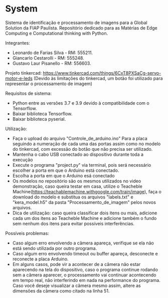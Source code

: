 # System
Sistema de identificação e processamento de imagens para a Global Solution da FIAP Paulista.
Repositório dedicado para as Matérias de Edge Computing e Computational thinking with Python.

Integrantes:
- Leonardo de Farias Silva - RM: 555211.
- Giancarlo Cestarolli - RM: 555248.
- Gustavo Laur Pisanello - RM: 556603.

Projeto tinkercad: https://www.tinkercad.com/things/6CxT8PXSaCg-servo-motor-e-leds 
(Devido às limitações do tinkercad, um botão foi utilizado para representar o processamento de imagem)

Requisitos de sistema:
- Python entre as versões 3.7 e 3.9 devido à compatibilidade com o Tensorflow.
- Baixar biblioteca Tensorflow.
- Baixar biblioteca pyserial.

Utilização:
- Faça o upload do arquivo "Controle_de_arduino.ino" Para a placa seguindo a numeração de cada uma das portas assim como no modelo do tinkercad, com excessão do botão que não precisa ser utilizado.
- Mantenha o cabo USB conectado ao dispositivo durante toda a execução
- Execute o programa "project.py" via terminal, pois será necessário escolher a porta em que o Arduino está conectado.
- Escolha a porta em que o Arduino esá conectado
- Os modelos no repositório são os mesmos utilizados no video demonstração, caso queira testar em casa, utilize o Teacheble Machine(https://teachablemachine.withgoogle.com/train/image), faça o download do modelo e substitua os arquivos "labels.txt" e "kera_model.h5" da pasta "Processamento_de_imagem" pelos novos arquivos.
- Dica de utilização: caso queira classificar dois itens ou mais, adicione cada um dos itens ao Teacheble Machine e adicione também o fundo sem nenhum dos itens para evitar possíveis interferências.

Possíveis problemas:
- Caso algum erro envolvendo a câmera apareça, verifique se ela não está sendo utilizada por outro programa.
- Caso algum erro envolvendo timeout ou buffer apareça, desconecte e reconecte a placa Arduino.
- Em alguns casos, pode vir a acontecer de a câmera não estar aparecendo na tela do dispositivo, caso o programa continue rodando sem a câmera aparecer, o processamento vai continuar acontecendo em tempo real, não interferindo em nada na performance do programa. Caso você deseje visualizar a câmera mesmo assim, altere as dimensões da câmera como citado na linha 51.
